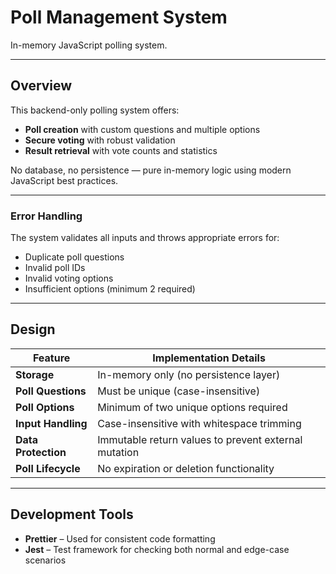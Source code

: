 # Poll Management System

In-memory JavaScript polling system.

---

## Overview

This backend-only polling system offers:

- **Poll creation** with custom questions and multiple options
- **Secure voting** with robust validation
- **Result retrieval** with vote counts and statistics

No database, no persistence — pure in-memory logic using modern JavaScript best practices.

---

### Error Handling

The system validates all inputs and throws appropriate errors for:

- Duplicate poll questions
- Invalid poll IDs
- Invalid voting options
- Insufficient options (minimum 2 required)

---

## Design

| Feature             | Implementation Details                               |
| ------------------- | ---------------------------------------------------- |
| **Storage**         | In-memory only (no persistence layer)                |
| **Poll Questions**  | Must be unique (case-insensitive)                    |
| **Poll Options**    | Minimum of two unique options required               |
| **Input Handling**  | Case-insensitive with whitespace trimming            |
| **Data Protection** | Immutable return values to prevent external mutation |
| **Poll Lifecycle**  | No expiration or deletion functionality              |

---

## Development Tools

- **Prettier** – Used for consistent code formatting
- **Jest** – Test framework for checking both normal and edge-case scenarios
